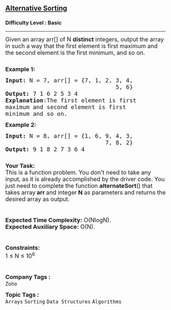 <h2><a href="https://practice.geeksforgeeks.org/problems/alternative-sorting1311/1">Alternative Sorting</a></h2><h3>Difficulty Level : Basic</h3><hr><div class="problems_problem_content__Xm_eO"><p><span style="font-size:18px">Given an array arr[] of N <strong>distinct</strong> integers, output the array in such a way that the first element is first maximum and the second element is the first minimum, and so on.</span><br>
&nbsp;</p>

<p><span style="font-size:18px"><strong>Example 1:</strong></span></p>

<pre><span style="font-size:18px"><strong>Input: </strong>N = 7, arr[] = {7, 1, 2, 3, 4, 
                                5, 6}
<strong>Output:</strong> 7 1 6 2 5 3 4
<strong>Explanation</strong>:The first element is first 
maximum and second element is first 
minimum and so on.
</span></pre>

<p><span style="font-size:18px"><strong>Example 2:</strong></span></p>

<pre><span style="font-size:18px"><strong>Input: </strong>N = 8, arr[] = {1, 6, 9, 4, 3, 
                             7, 8, 2}
<strong>Output:</strong> 9 1 8 2 7 3 6 4</span></pre>

<p><br>
<span style="font-size:18px"><strong>Your Task:</strong><br>
This is a function problem. You don't need to take any input, as it is already accomplished by the driver code. You just need to complete the function <strong>alternateSort</strong>() that takes array<strong> arr </strong>and integer<strong> N</strong> as parameters and returns the desired array as output.</span></p>

<p>&nbsp;</p>

<p><span style="font-size:18px"><strong>Expected Time Complexity:</strong> O(NlogN).<br>
<strong>Expected Auxiliary Space:</strong> O(N).</span></p>

<p>&nbsp;</p>

<p><span style="font-size:18px"><strong>Constraints:</strong><br>
1 ≤ N ≤ 10<sup>6</sup></span></p>

<p>&nbsp;</p>
</div><p><span style=font-size:18px><strong>Company Tags : </strong><br><code>Zoho</code>&nbsp;<br><p><span style=font-size:18px><strong>Topic Tags : </strong><br><code>Arrays</code>&nbsp;<code>Sorting</code>&nbsp;<code>Data Structures</code>&nbsp;<code>Algorithms</code>&nbsp;